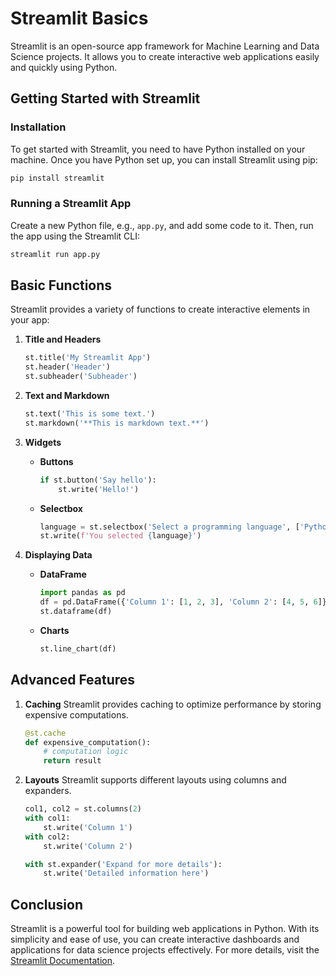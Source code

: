 # Streamlit Basics

Streamlit is an open-source app framework for Machine Learning and Data Science projects. It allows you to create interactive web applications easily and quickly using Python.

## Getting Started with Streamlit

### Installation

To get started with Streamlit, you need to have Python installed on your machine. Once you have Python set up, you can install Streamlit using pip:

```bash
pip install streamlit
```

### Running a Streamlit App

Create a new Python file, e.g., `app.py`, and add some code to it. Then, run the app using the Streamlit CLI:

```bash
streamlit run app.py
```

## Basic Functions

Streamlit provides a variety of functions to create interactive elements in your app:

1. **Title and Headers**
    ```python
    st.title('My Streamlit App')
    st.header('Header')
    st.subheader('Subheader')
    ```

2. **Text and Markdown**
    ```python
    st.text('This is some text.')
    st.markdown('**This is markdown text.**')
    ```

3. **Widgets**
    - **Buttons**
        ```python
        if st.button('Say hello'):
            st.write('Hello!')
        ```
    - **Selectbox**
        ```python
        language = st.selectbox('Select a programming language', ['Python', 'R', 'Java', 'C++', 'JavaScript'])
        st.write(f'You selected {language}')
        ```

4. **Displaying Data**
    - **DataFrame**
        ```python
        import pandas as pd
        df = pd.DataFrame({'Column 1': [1, 2, 3], 'Column 2': [4, 5, 6]})
        st.dataframe(df)
        ```
    - **Charts**
        ```python
        st.line_chart(df)
        ```

## Advanced Features

1. **Caching**
    Streamlit provides caching to optimize performance by storing expensive computations.
    ```python
    @st.cache
    def expensive_computation():
        # computation logic
        return result
    ```

2. **Layouts**
    Streamlit supports different layouts using columns and expanders.
    ```python
    col1, col2 = st.columns(2)
    with col1:
        st.write('Column 1')
    with col2:
        st.write('Column 2')

    with st.expander('Expand for more details'):
        st.write('Detailed information here')
    ```

## Conclusion

Streamlit is a powerful tool for building web applications in Python. With its simplicity and ease of use, you can create interactive dashboards and applications for data science projects effectively. For more details, visit the [Streamlit Documentation](https://docs.streamlit.io/).


